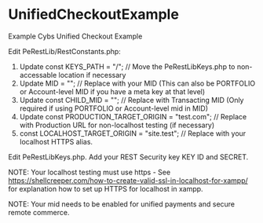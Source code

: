 # UnifiedCheckoutExample
Example Cybs Unified Checkout Example

Edit PeRestLib/RestConstants.php:
  1. Update const KEYS_PATH = "/";                          // Move the PeRestLibKeys.php to non-accessable location if necessary
  3. Update MID = "";                                       // Replace with your MID (This can also be PORTFOLIO or Account-level MID if you have a meta key at that level)
  4. Update const CHILD_MID = "";                           // Replace with Transacting MID (Only required if using PORTFOLIO or Account-level mid in MID)
  5. Update const PRODUCTION_TARGET_ORIGIN =  "test.com";   // Replace with Production URL for non-localhost testing (if necessary)
  6. const LOCALHOST_TARGET_ORIGIN =  "site.test";          // Replace with your localhost HTTPS alias.  

Edit PeRestLibKeys.php.  Add your REST Security key KEY ID and SECRET.
  
NOTE: Your localhost testing must use https - See https://shellcreeper.com/how-to-create-valid-ssl-in-localhost-for-xampp/ for explanation how to set up HTTPS for localhost in xampp.

NOTE: Your mid needs to be enabled for unified payments and secure remote commerce.
